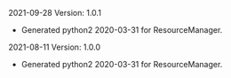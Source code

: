 2021-09-28 Version: 1.0.1
- Generated python2 2020-03-31 for ResourceManager.

2021-08-11 Version: 1.0.0
- Generated python2 2020-03-31 for ResourceManager.

